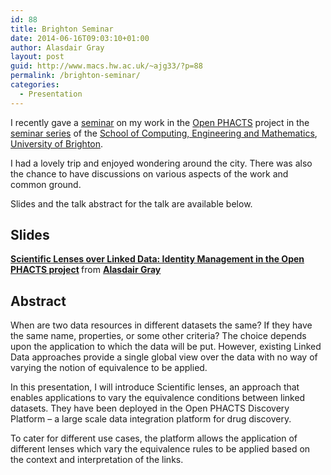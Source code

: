 ```yaml
---
id: 88
title: Brighton Seminar
date: 2014-06-16T09:03:10+01:00
author: Alasdair Gray
layout: post
guid: http://www.macs.hw.ac.uk/~ajg33/?p=88
permalink: /brighton-seminar/
categories:
  - Presentation
---
```

I recently gave a [seminar](http://about.brighton.ac.uk/cem/research/seminars/2014/may21seminar.php) on my work in the [Open PHACTS](http://www.openphacts.org) project in the [seminar series](http://about.brighton.ac.uk/cem/research/conferences/index.php?PageId=900) of the [School of Computing, Engineering and Mathematics](http://about.brighton.ac.uk/cem/), [University of Brighton](http://www.brighton.ac.uk/).

I had a lovely trip and enjoyed wondering around the city. There was also the chance to have discussions on various aspects of the work and common ground.

Slides and the talk abstract for the talk are available below.

<!--more-->

## Slides



<div>
  <strong> <a href="https://www.slideshare.net/alasdair_gray/scientific-lenses-over-linked-data-identity-management-in-the-open-phacts-project" title="Scientific Lenses over Linked Data: Identity Management in the Open PHACTS project" target="_blank">Scientific Lenses over Linked Data: Identity Management in the Open PHACTS project</a> </strong> from <strong><a href="http://www.slideshare.net/alasdair_gray" target="_blank">Alasdair Gray</a></strong>
</div>

## Abstract

When are two data resources in different datasets the same? If they have the same name, properties, or some other criteria? The choice depends upon the application to which the data will be put. However, existing Linked Data approaches provide a single global view over the data with no way of varying the notion of equivalence to be applied.

In this presentation, I will introduce Scientific lenses, an approach that enables applications to vary the equivalence conditions between linked datasets. They have been deployed in the Open PHACTS Discovery Platform – a large scale data integration platform for drug discovery.

To cater for different use cases, the platform allows the application of different lenses which vary the equivalence rules to be applied based on the context and interpretation of the links.